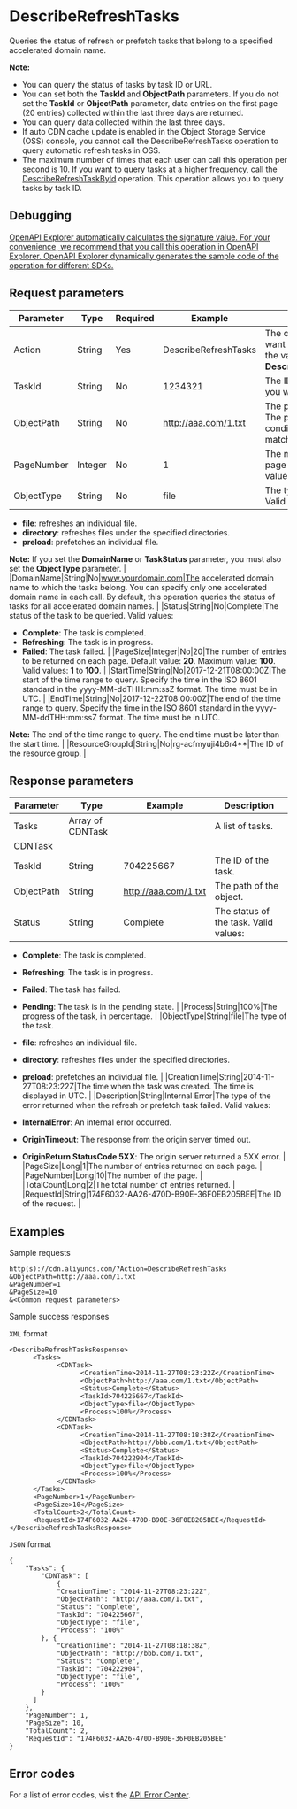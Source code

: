 # DescribeRefreshTasks

Queries the status of refresh or prefetch tasks that belong to a specified accelerated domain name.

**Note:**

-   You can query the status of tasks by task ID or URL.
-   You can set both the **TaskId** and **ObjectPath** parameters. If you do not set the **TaskId** or **ObjectPath** parameter, data entries on the first page \(20 entries\) collected within the last three days are returned.
-   You can query data collected within the last three days.
-   If auto CDN cache update is enabled in the Object Storage Service \(OSS\) console, you cannot call the DescribeRefreshTasks operation to query automatic refresh tasks in OSS.
-   The maximum number of times that each user can call this operation per second is 10. If you want to query tasks at a higher frequency, call the [DescribeRefreshTaskById](~~187709~~) operation. This operation allows you to query tasks by task ID.

## Debugging

[OpenAPI Explorer automatically calculates the signature value. For your convenience, we recommend that you call this operation in OpenAPI Explorer. OpenAPI Explorer dynamically generates the sample code of the operation for different SDKs.](https://api.aliyun.com/#product=Cdn&api=DescribeRefreshTasks&type=RPC&version=2018-05-10)

## Request parameters

|Parameter|Type|Required|Example|Description|
|---------|----|--------|-------|-----------|
|Action|String|Yes|DescribeRefreshTasks|The operation that you want to perform. Set the value to **DescribeRefreshTasks**. |
|TaskId|String|No|1234321|The ID of the task that you want to query. |
|ObjectPath|String|No|http://aaa.com/1.txt|The path of the object. The path is used as a condition for exact matching. |
|PageNumber|Integer|No|1|The number of the page to return. Valid values: **1** to **100000**. |
|ObjectType|String|No|file|The type of the task. Valid values:

 -   **file**: refreshes an individual file.
-   **directory**: refreshes files under the specified directories.
-   **preload**: prefetches an individual file.

 **Note:** If you set the **DomainName** or **TaskStatus** parameter, you must also set the **ObjectType** parameter. |
|DomainName|String|No|www.yourdomain.com|The accelerated domain name to which the tasks belong. You can specify only one accelerated domain name in each call. By default, this operation queries the status of tasks for all accelerated domain names. |
|Status|String|No|Complete|The status of the task to be queried. Valid values:

 -   **Complete**: The task is completed.
-   **Refreshing**: The task is in progress.
-   **Failed**: The task failed. |
|PageSize|Integer|No|20|The number of entries to be returned on each page. Default value: **20**. Maximum value: **100**. Valid values: **1** to **100**. |
|StartTime|String|No|2017-12-21T08:00:00Z|The start of the time range to query. Specify the time in the ISO 8601 standard in the yyyy-MM-ddTHH:mm:ssZ format. The time must be in UTC. |
|EndTime|String|No|2017-12-22T08:00:00Z|The end of the time range to query. Specify the time in the ISO 8601 standard in the yyyy-MM-ddTHH:mm:ssZ format. The time must be in UTC.

 **Note:** The end of the time range to query. The end time must be later than the start time. |
|ResourceGroupId|String|No|rg-acfmyuji4b6r4\*\*|The ID of the resource group. |

## Response parameters

|Parameter|Type|Example|Description|
|---------|----|-------|-----------|
|Tasks|Array of CDNTask| |A list of tasks. |
|CDNTask| | | |
|TaskId|String|704225667|The ID of the task. |
|ObjectPath|String|http://aaa.com/1.txt|The path of the object. |
|Status|String|Complete|The status of the task. Valid values:

 -   **Complete**: The task is completed.
-   **Refreshing**: The task is in progress.
-   **Failed**: The task has failed.
-   **Pending**: The task is in the pending state. |
|Process|String|100%|The progress of the task, in percentage. |
|ObjectType|String|file|The type of the task.

 -   **file**: refreshes an individual file.
-   **directory**: refreshes files under the specified directories.
-   **preload**: prefetches an individual file. |
|CreationTime|String|2014-11-27T08:23:22Z|The time when the task was created. The time is displayed in UTC. |
|Description|String|Internal Error|The type of the error returned when the refresh or prefetch task failed. Valid values:

 -   **InternalError**: An internal error occurred.
-   **OriginTimeout**: The response from the origin server timed out.
-   **OriginReturn StatusCode 5XX**: The origin server returned a 5XX error. |
|PageSize|Long|1|The number of entries returned on each page. |
|PageNumber|Long|10|The number of the page. |
|TotalCount|Long|2|The total number of entries returned. |
|RequestId|String|174F6032-AA26-470D-B90E-36F0EB205BEE|The ID of the request. |

## Examples

Sample requests

```
http(s)://cdn.aliyuncs.com/?Action=DescribeRefreshTasks
&ObjectPath=http://aaa.com/1.txt
&PageNumber=1
&PageSize=10
&<Common request parameters>
```

Sample success responses

`XML` format

```
<DescribeRefreshTasksResponse>	
	  <Tasks>
		    <CDNTask>
			      <CreationTime>2014-11-27T08:23:22Z</CreationTime>
			      <ObjectPath>http://aaa.com/1.txt</ObjectPath>
			      <Status>Complete</Status>
			      <TaskId>704225667</TaskId>
			      <ObjectType>file</ObjectType>
			      <Process>100%</Process>
		    </CDNTask>
		    <CDNTask>
			      <CreationTime>2014-11-27T08:18:38Z</CreationTime>
			      <ObjectPath>http://bbb.com/1.txt</ObjectPath>
			      <Status>Complete</Status>
			      <TaskId>704222904</TaskId>
			      <ObjectType>file</ObjectType>
			      <Process>100%</Process>
		    </CDNTask>
	  </Tasks>
	  <PageNumber>1</PageNumber>
	  <PageSize>10</PageSize>
	  <TotalCount>2</TotalCount>
	  <RequestId>174F6032-AA26-470D-B90E-36F0EB205BEE</RequestId>
</DescribeRefreshTasksResponse>
```

`JSON` format

```
{
	"Tasks": {
		"CDNTask": [
            {
			"CreationTime": "2014-11-27T08:23:22Z",
			"ObjectPath": "http://aaa.com/1.txt",
			"Status": "Complete",
			"TaskId": "704225667",
			"ObjectType": "file",
			"Process": "100%"
		}, {
			"CreationTime": "2014-11-27T08:18:38Z",
			"ObjectPath": "http://bbb.com/1.txt",
			"Status": "Complete",
			"TaskId": "704222904",
			"ObjectType": "file",
			"Process": "100%"
		}
      ]
	},
	"PageNumber": 1,
	"PageSize": 10,
	"TotalCount": 2,
	"RequestId": "174F6032-AA26-470D-B90E-36F0EB205BEE"
}
```

## Error codes

For a list of error codes, visit the [API Error Center](https://error-center.alibabacloud.com/status/product/Cdn).

